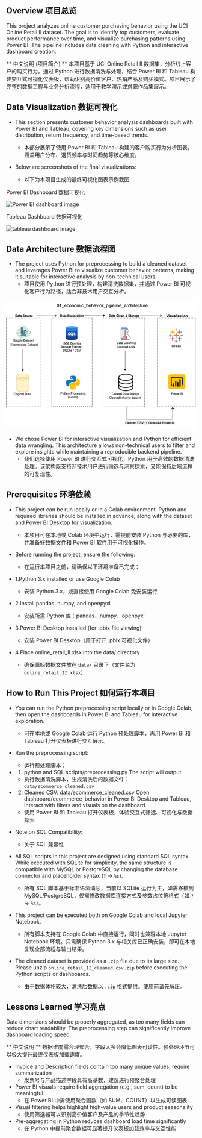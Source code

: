 ## Overview 项目总览  
This project analyzes online customer purchasing behavior using the UCI Online Retail II dataset. The goal is to identify top customers, evaluate product performance over time, and visualize purchasing patterns using Power BI. The pipeline includes data cleaning with Python and interactive dashboard creation.

** 中文说明 (项目简介) ** 本项目基于 UCI Online Retail II 数据集，分析线上客户的购买行为。通过 Python 进行数据清洗与处理，结合 Power BI 和 Tableau 构建交互式可视化仪表板，帮助识别高价值客户、热销产品及购买模式。项目展示了完整的数据工程与业务分析流程，适用于教学演示或求职作品集展示。

## Data Visualization 数据可视化

- This section presents customer behavior analysis dashboards built with Power BI and Tableau, covering key dimensions such as user distribution, return frequency, and time-based trends.
  * 本部分展示了使用 Power BI 和 Tableau 构建的客户购买行为分析图表，涵盖用户分布、退货频率与时间趋势等核心维度。

- Below are screenshots of the final visualizations:  
  * 以下为本项目生成的最终可视化图表示例截图：

Power BI Dashboard 数据可视化

![Power BI dashboard image](ecommerce_customer_behavior.pbix.png)

Tableau Dashboard 数据可视化

![tableau dashboard image](ecommerce_behavior_dashboard.twbx.png)

## Data Architecture 数据流程图  

- The project uses Python for preprocessing to build a cleaned dataset and leverages Power BI to visualize customer behavior patterns, making it suitable for interactive analysis by non-technical users.
  * 项目使用 Python 进行预处理，构建清洗数据集，并通过 Power BI 可视化客户行为路径，适合非技术用户交互分析。

![data architecture image](ecommerce_behavior_pipeline_architecture.png)

- We chose Power BI for interactive visualization and Python for efficient data wrangling. This architecture allows non-technical users to filter and explore insights while maintaining a reproducible backend pipeline.
  * 我们选择使用 Power BI 进行交互式可视化，Python 用于高效的数据清洗处理。该架构既支持非技术用户进行筛选与洞察探索，又能保持后端流程的可复现性。

## Prerequisites 环境依赖  

- This project can be run locally or in a Colab environment. Python and required libraries should be installed in advance, along with the dataset and Power BI Desktop for visualization.
  * 本项目可在本地或 Colab 环境中运行，需提前安装 Python 与必要的库，并准备好数据文件和 Power BI 软件用于可视化操作。

- Before running the project, ensure the following:
  * 在运行本项目之前，请确保以下环境准备已完成：

- 1.Python 3.x installed or use Google Colab
  * 安装 Python 3.x，或直接使用 Google Colab 免安装运行 
- 2.Install pandas, numpy, and openpyxl
  * 安装所需 Python 库：pandas、numpy、openpyxl  
- 3.Power BI Desktop installed (for .pbix file viewing)
  * 安装 Power BI Desktop（用于打开 .pbix 可视化文件） 
- 4.Place online_retail_II.xlsx into the data/ directory
  * 确保原始数据文件放在 `data/` 目录下（文件名为 `online_retail_II.xlsx`）

## How to Run This Project 如何运行本项目

- You can run the Python preprocessing script locally or in Google Colab, then open the dashboards in Power BI and Tableau for interactive exploration.
  * 可在本地或 Google Colab 运行 Python 预处理脚本，再用 Power BI 和 Tableau 打开仪表板进行交互展示。

- Run the preprocessing script:
  * 运行预处理脚本：

 - 1. python and SQL scripts/preprocessing.py
   The script will output:
    - 执行数据清洗脚本，生成清洗后的数据文件：`data/ecommerce_cleaned.csv`

 - 2. Cleaned CSV: data/ecommerce_cleaned.csv
   Open dashboard/ecommerce_behavior in Power BI Desktop and Tableau, Interact with filters and visuals on the dashboard
    - 使用 Power BI 和 Tableau 打开仪表板，体验交互式筛选、可视化与数据探索
     
- Note on SQL Compatibility:
  * 关于 SQL 兼容性

- All SQL scripts in this project are designed using standard SQL syntax. While executed with SQLite for simplicity, the same structure is compatible with MySQL or PostgreSQL by changing the database connector and placeholder syntax (`?` → `%s`).
  * 所有 SQL 脚本基于标准语法编写，当前以 SQLite 运行为主，如需移植到 MySQL/PostgreSQL，仅需修改数据库连接方式及参数占位符格式（如 `?` → `%s`）。

- This project can be executed both on Google Colab and local Jupyter Notebook.
  * 所有脚本支持在 Google Colab 中直接运行，同时也兼容本地 Jupyter Notebook 环境。只需确保 Python 3.x 与相关库已正确安装，即可在本地复现全部流程与输出结果。

- The cleaned dataset is provided as a `.zip` file due to its large size.  Please unzip `online_retail_II_cleaned.csv.zip` before executing the Python scripts or dashboards.
  * 由于数据体积较大，清洗后数据以 `.zip` 格式提供。使用前请先解压。

## Lessons Learned 学习亮点 

Data dimensions should be properly aggregated, as too many fields can reduce chart readability. The preprocessing step can significantly improve dashboard loading speed.

** 中文说明 ** 数据维度需合理聚合，字段太多会降低图表可读性。预处理环节可以极大提升最终仪表板加载速度。

 - Invoice and Description fields contain too many unique values; require summarization
   * 发票号与产品描述字段具有高基数，建议进行预聚合处理 
 - Power BI visuals require field aggregation (e.g., sum, count) to be meaningful
   * 在 Power BI 中需使用聚合函数（如 SUM、COUNT）以生成可读图表 
 - Visual filtering helps highlight high-value users and product seasonality
   * 使用筛选器可以识别高价值客户及产品的季节性趋势
 - Pre-aggregating in Python reduces dashboard load time significantly
   * 在 Python 中提前聚合数据可显著提升仪表板加载效率与交互性能
